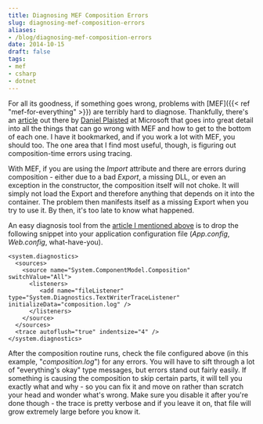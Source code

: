 ```yaml
---
title: Diagnosing MEF Composition Errors
slug: diagnosing-mef-composition-errors
aliases:
- /blog/diagnosing-mef-composition-errors
date: 2014-10-15
draft: false
tags:
- mef
- csharp
- dotnet
---
```

For all its goodness, if something goes wrong, problems with [MEF]({{< ref "mef-for-everything" >}}) are terribly hard to diagnose. Thankfully, there's an [article](https://blogs.msdn.microsoft.com/dsplaisted/2010/07/13/how-to-debug-and-diagnose-mef-failures/) out there by [Daniel Plaisted](https://social.msdn.microsoft.com/profile/dsplaisted) at Microsoft that goes into great detail into all the things that can go wrong with MEF and how to get to the bottom of each one. I have it bookmarked, and if you work a lot with MEF, you should too. The one area that I find most useful, though, is figuring out composition-time errors using tracing.

With MEF, if you are using the _Import_ attribute and there are errors during composition - either due to a bad _Export_, a missing DLL, or even an exception in the constructor, the composition itself will not choke. It will simply not load the Export and therefore anything that depends on it into the container. The problem then manifests itself as a missing Export when you try to use it. By then, it's too late to know what happened.

An easy diagnosis tool from the [article I mentioned above](https://blogs.msdn.microsoft.com/dsplaisted/2010/07/13/how-to-debug-and-diagnose-mef-failures/) is to drop the following snippet into your application configuration file (_App.config_, _Web.config_, what-have-you).

	<system.diagnostics>
	  <sources>
		<source name="System.ComponentModel.Composition" switchValue="All">
		  <listeners>
			 <add name="fileListener" type="System.Diagnostics.TextWriterTraceListener" initializeData="composition.log" />
		  </listeners>
		</source>
	  </sources>
	  <trace autoflush="true" indentsize="4" />
	</system.diagnostics>

After the composition routine runs, check the file configured above (in this example, "_composition.log_") for any errors. You will have to sift through a lot of "everything's okay" type messages, but errors stand out fairly easily. If something is causing the composition to skip certain parts, it will tell you exactly what and why - so you can fix it and move on rather than scratch your head and wonder what's wrong. Make sure you disable it after you're done though - the trace is pretty verbose and if you leave it on, that file will grow extremely large before you know it.